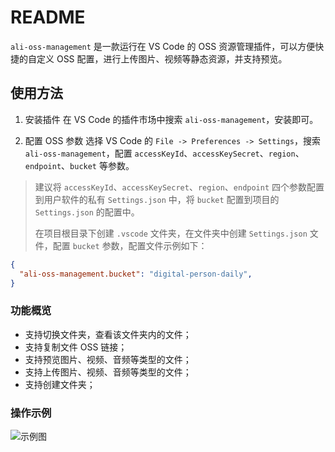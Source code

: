# README

`ali-oss-management` 是一款运行在 VS Code 的 OSS 资源管理插件，可以方便快捷的自定义 OSS 配置，进行上传图片、视频等静态资源，并支持预览。

## 使用方法

1. 安装插件
在 VS Code 的插件市场中搜索 `ali-oss-management`，安装即可。

2. 配置 OSS 参数
选择 VS Code 的 `File -> Preferences -> Settings`，搜索 `ali-oss-management`，配置 `accessKeyId`、`accessKeySecret`、`region`、`endpoint`、`bucket` 等参数。

> 建议将 `accessKeyId`、`accessKeySecret`、`region`、`endpoint` 四个参数配置到用户软件的私有 `Settings.json` 中，将 `bucket` 配置到项目的  `Settings.json` 的配置中。
>
> 在项目根目录下创建 `.vscode` 文件夹，在文件夹中创建 `Settings.json` 文件，配置 `bucket` 参数，配置文件示例如下：

```json
{
  "ali-oss-management.bucket": "digital-person-daily",
}
```

### 功能概览

- 支持切换文件夹，查看该文件夹内的文件；
- 支持复制文件 OSS 链接；
- 支持预览图片、视频、音频等类型的文件；
- 支持上传图片、视频、音频等类型的文件；
- 支持创建文件夹；

### 操作示例

![示例图](./src/images/upload-file-and-create-folder.gif)
